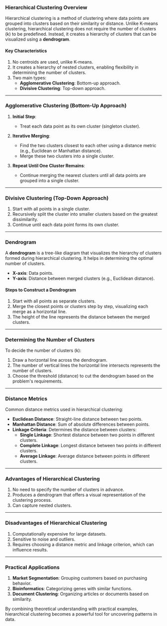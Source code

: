 ### Hierarchical Clustering Overview

Hierarchical clustering is a method of clustering where data points are grouped into clusters based on their similarity or distance. Unlike K-means clustering, hierarchical clustering does not require the number of clusters (k) to be predefined. Instead, it creates a hierarchy of clusters that can be visualized using a **dendrogram**.

#### Key Characteristics

1. No centroids are used, unlike K-means.
2. It creates a hierarchy of nested clusters, enabling flexibility in determining the number of clusters.
3. Two main types:
   - **Agglomerative Clustering**: Bottom-up approach.
   - **Divisive Clustering**: Top-down approach.

---

### Agglomerative Clustering (Bottom-Up Approach)

1. **Initial Step**:
   - Treat each data point as its own cluster (singleton cluster).

2. **Iterative Merging**:
   - Find the two clusters closest to each other using a distance metric (e.g., Euclidean or Manhattan distance).
   - Merge these two clusters into a single cluster.

3. **Repeat Until One Cluster Remains**:
   - Continue merging the nearest clusters until all data points are grouped into a single cluster.

---

### Divisive Clustering (Top-Down Approach)

1. Start with all points in a single cluster.
2. Recursively split the cluster into smaller clusters based on the greatest dissimilarity.
3. Continue until each data point forms its own cluster.

---

### Dendrogram

A **dendrogram** is a tree-like diagram that visualizes the hierarchy of clusters formed during hierarchical clustering. It helps in determining the optimal number of clusters.

- **X-axis**: Data points.
- **Y-axis**: Distance between merged clusters (e.g., Euclidean distance).

#### Steps to Construct a Dendrogram

1. Start with all points as separate clusters.
2. Merge the closest points or clusters step by step, visualizing each merge as a horizontal line.
3. The height of the line represents the distance between the merged clusters.

---

### Determining the Number of Clusters

To decide the number of clusters (k):

1. Draw a horizontal line across the dendrogram.
2. The number of vertical lines the horizontal line intersects represents the number of clusters.
3. Choose the threshold (distance) to cut the dendrogram based on the problem's requirements.

---

### Distance Metrics

Common distance metrics used in hierarchical clustering:

- **Euclidean Distance**: Straight-line distance between two points.
- **Manhattan Distance**: Sum of absolute differences between points.
- **Linkage Criteria**: Determines the distance between clusters:
  - **Single Linkage**: Shortest distance between two points in different clusters.
  - **Complete Linkage**: Longest distance between two points in different clusters.
  - **Average Linkage**: Average distance between points in different clusters.

---

### Advantages of Hierarchical Clustering

1. No need to specify the number of clusters in advance.
2. Produces a dendrogram that offers a visual representation of the clustering process.
3. Can capture nested clusters.

---

### Disadvantages of Hierarchical Clustering

1. Computationally expensive for large datasets.
2. Sensitive to noise and outliers.
3. Requires choosing a distance metric and linkage criterion, which can influence results.

---

### Practical Applications

1. **Market Segmentation**: Grouping customers based on purchasing behavior.
2. **Bioinformatics**: Categorizing genes with similar functions.
3. **Document Clustering**: Organizing articles or documents based on similarity.

By combining theoretical understanding with practical examples, hierarchical clustering becomes a powerful tool for uncovering patterns in data.
